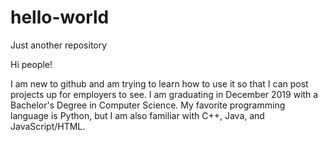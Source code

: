 # hello-world
Just another repository 

Hi people!

I am new to github and am trying to learn how to use it so that I can post projects up for employers to see. I am graduating in December 2019 with a Bachelor's Degree in Computer Science. My favorite programming language is Python, but I am also familiar with C++, Java, and JavaScript/HTML. 
